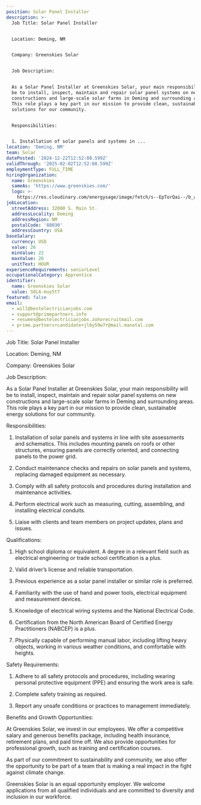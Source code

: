 ```yaml
---
position: Solar Panel Installer
description: >-
  Job Title: Solar Panel Installer


  Location: Deming, NM


  Company: Greenskies Solar


  Job Description:


  As a Solar Panel Installer at Greenskies Solar, your main responsibility will
  be to install, inspect, maintain and repair solar panel systems on new
  constructions and large-scale solar farms in Deming and surrounding areas.
  This role plays a key part in our mission to provide clean, sustainable energy
  solutions for our community.


  Responsibilities:


  1. Installation of solar panels and systems in ...
location: 'Deming, NM'
team: Solar
datePosted: '2024-12-22T12:52:08.599Z'
validThrough: '2025-02-02T12:52:08.599Z'
employmentType: FULL_TIME
hiringOrganization:
  name: Greenskies
  sameAs: 'https://www.greenskies.com/'
  logo: >-
    https://res.cloudinary.com/energysage/image/fetch/s--EpTorQai--/b_auto,c_pad,f_auto,h_200,q_auto,w_200/https://es-media-prod.s3.amazonaws.com/media/supplier/logo/source/Greenskies_Clean_Focus_Company.jpg
jobLocation:
  streetAddress: 32000 S. Main St.
  addressLocality: Deming
  addressRegion: NM
  postalCode: '88030'
  addressCountry: USA
baseSalary:
  currency: USD
  value: 26
  minValue: 22
  maxValue: 26
  unitText: HOUR
experienceRequirements: seniorLevel
occupationalCategory: Apprentice
identifier:
  name: Greenskies Solar
  value: SOLA-muy5t7
featured: false
email:
  - will@bestelectricianjobs.com
  - support@primepartners.info
  - resumes@bestelectricianjobs.zohorecruitmail.com
  - prime.partners+candidate+jl6y59w7r@mail.manatal.com
---
```




Job Title: Solar Panel Installer

Location: Deming, NM

Company: Greenskies Solar

Job Description:

As a Solar Panel Installer at Greenskies Solar, your main responsibility will be to install, inspect, maintain and repair solar panel systems on new constructions and large-scale solar farms in Deming and surrounding areas. This role plays a key part in our mission to provide clean, sustainable energy solutions for our community.

Responsibilities:

1. Installation of solar panels and systems in line with site assessments and schematics. This includes mounting panels on roofs or other structures, ensuring panels are correctly oriented, and connecting panels to the power grid.

2. Conduct maintenance checks and repairs on solar panels and systems, replacing damaged equipment as necessary.

3. Comply with all safety protocols and procedures during installation and maintenance activities.

4. Perform electrical work such as measuring, cutting, assembling, and installing electrical conduits.

5. Liaise with clients and team members on project updates, plans and issues.

Qualifications:

1. High school diploma or equivalent. A degree in a relevant field such as electrical engineering or trade school certification is a plus.

2. Valid driver’s license and reliable transportation.

3. Previous experience as a solar panel installer or similar role is preferred. 

4. Familiarity with the use of hand and power tools, electrical equipment and measurement devices.

5. Knowledge of electrical wiring systems and the National Electrical Code.

6. Certification from the North American Board of Certified Energy Practitioners (NABCEP) is a plus.

7. Physically capable of performing manual labor, including lifting heavy objects, working in various weather conditions, and comfortable with heights.

Safety Requirements:

1. Adhere to all safety protocols and procedures, including wearing personal protective equipment (PPE) and ensuring the work area is safe.

2. Complete safety training as required.

3. Report any unsafe conditions or practices to management immediately.

Benefits and Growth Opportunities:

At Greenskies Solar, we invest in our employees. We offer a competitive salary and generous benefits package, including health insurance, retirement plans, and paid time off. We also provide opportunities for professional growth, such as training and certification courses. 

As part of our commitment to sustainability and community, we also offer the opportunity to be part of a team that is making a real impact in the fight against climate change.

Greenskies Solar is an equal opportunity employer. We welcome applications from all qualified individuals and are committed to diversity and inclusion in our workforce.
